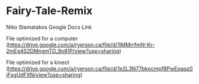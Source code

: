 # Fairy-Tale-Remix

Niko Stamatakos Google Docs Link 

File optimized for a computer     
(https://drive.google.com/a/ryerson.ca/file/d/1IMMrrfmN-Kr-2mEg4S2DMngmTD_9o81P/view?usp=sharing)

File optimized for a kinect    
(https://drive.google.com/a/ryerson.ca/file/d/1e2L3N77bkpcmpf8PwEqaqz0iFsgUdFXN/view?usp=sharing)
